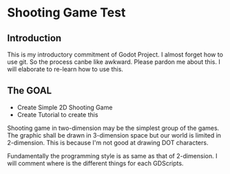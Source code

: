 # Shooting Game Test

## Introduction

This is my introductory commitment of Godot Project. I almost forget how to use git. So the process canbe like awkward. Please pardon me about this. I will elaborate to re-learn how to use this.

## The GOAL

+ Create Simple 2D Shooting Game 
+ Create Tutorial to create this

Shooting game in two-dimension may be the simplest group of the games. The graphic shall be drawn in 3-dimension space but our world is limited in 2-dimension. This is because I'm not good at drawing DOT characters. 

Fundamentally the programming style is as same as that of 2-dimension. I will comment where is the different things for each GDScripts. 
